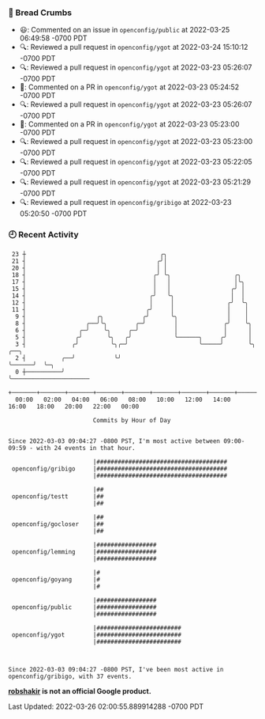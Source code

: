 ### 🍞 Bread Crumbs

 * 😃: Commented on an issue in `openconfig/public` at 2022-03-25 06:49:58 -0700 PDT
 * 🔍: Reviewed a pull request in  `openconfig/ygot` at 2022-03-24 15:10:12 -0700 PDT
 * 🔍: Reviewed a pull request in  `openconfig/ygot` at 2022-03-23 05:26:07 -0700 PDT
 * 💬: Commented on a PR in  `openconfig/ygot` at 2022-03-23 05:24:52 -0700 PDT
 * 🔍: Reviewed a pull request in  `openconfig/ygot` at 2022-03-23 05:26:07 -0700 PDT
 * 💬: Commented on a PR in  `openconfig/ygot` at 2022-03-23 05:23:00 -0700 PDT
 * 🔍: Reviewed a pull request in  `openconfig/ygot` at 2022-03-23 05:23:00 -0700 PDT
 * 🔍: Reviewed a pull request in  `openconfig/ygot` at 2022-03-23 05:22:05 -0700 PDT
 * 🔍: Reviewed a pull request in  `openconfig/ygot` at 2022-03-23 05:21:29 -0700 PDT
 * 🔍: Reviewed a pull request in  `openconfig/gribigo` at 2022-03-23 05:20:50 -0700 PDT

### 🕘 Recent Activity
```
 23 ┼                                      ╭╮
 21 ┤                                     ╭╯│
 20 ┤                                     │ │
 18 ┤                                    ╭╯ ╰╮                  ╭╮
 17 ┤                                    │   │                  │╰╮
 15 ┤                                    │   │                 ╭╯ │
 14 ┤                                   ╭╯   ╰╮                │  │
 12 ┤                                   │     │               ╭╯  ╰╮
 11 ┤                                  ╭╯     │               │    │
  9 ┤                    ╭╮           ╭╯      ╰╮              │    │
  8 ┤                 ╭──╯╰╮        ╭─╯        │             ╭╯    ╰╮
  6 ┤               ╭─╯    ╰╮     ╭─╯          │             │      │
  5 ┤              ╭╯       ╰╮   ╭╯            ╰──────╮     ╭╯      │
  3 ┤             ╭╯         ╰╮╭─╯                    ╰─────╯       ╰╮      ╭──╮
  2 ┤          ╭──╯           ╰╯                                     ╰──────╯  ╰─╮
  0 ┼──────────╯                                                                 ╰──────────────────────
    +───────+───────+───────+───────+───────+───────+───────+───────+───────+───────+───────+───────+────
  00:00   02:00   04:00   06:00   08:00   10:00   12:00   14:00   16:00   18:00   20:00   22:00   00:00   

						Commits by Hour of Day


Since 2022-03-03 09:04:27 -0800 PST, I'm most active between 09:00-09:59 - with 24 events in that hour.

```



```
                        |#####################################
 openconfig/gribigo     |#####################################
                        |#####################################

                        |##
 openconfig/testt       |##
                        |##

                        |##
 openconfig/gocloser    |##
                        |##

                        |#################
 openconfig/lemming     |#################
                        |#################

                        |#
 openconfig/goyang      |#
                        |#

                        |#################
 openconfig/public      |#################
                        |#################

                        |########################
 openconfig/ygot        |########################
                        |########################



Since 2022-03-03 09:04:27 -0800 PST, I've been most active in openconfig/gribigo, with 37 events.

```
**[robshakir](mailto:robjs@google.com) is not an official Google product.**  


Last Updated: 2022-03-26 02:00:55.889914288 -0700 PDT
